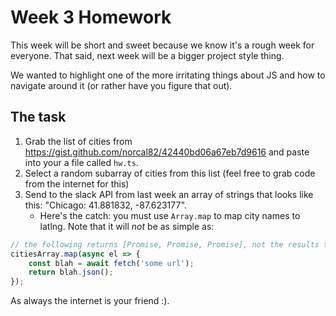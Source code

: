 # Week 3 Homework

This week will be short and sweet because we know it's a rough week for everyone. That said, next week will be a bigger project style thing.

We wanted to highlight one of the more irritating things about JS and how to navigate around it (or rather have you figure that out).

## The task

1. Grab the list of cities from https://gist.github.com/norcal82/42440bd06a67eb7d9616 and paste into your a file called `hw.ts`.
2. Select a random subarray of cities from this list (feel free to grab code from the internet for this)
3. Send to the slack API from last week an array of strings that looks like this: "Chicago: 41.881832, -87.623177".
   - Here's the catch: you must use `Array.map` to map city names to latlng. Note that it will _not_ be as simple as:

```ts
// the following returns [Promise, Promise, Promise], not the results that we actually want
citiesArray.map(async el => {
	const blah = await fetch('some url');
	return blah.json();
});
```

As always the internet is your friend :).
